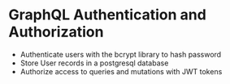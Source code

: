 # GraphQL Authentication and Authorization

- Authenticate users with the bcrypt library to hash password
- Store User records in a postgresql database
- Authorize access to queries and mutations with JWT tokens

